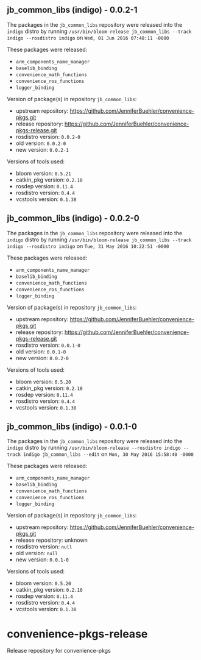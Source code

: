 ## jb_common_libs (indigo) - 0.0.2-1

The packages in the `jb_common_libs` repository were released into the `indigo` distro by running `/usr/bin/bloom-release jb_common_libs --track indigo --rosdistro indigo` on `Wed, 01 Jun 2016 07:48:11 -0000`

These packages were released:
- `arm_components_name_manager`
- `baselib_binding`
- `convenience_math_functions`
- `convenience_ros_functions`
- `logger_binding`

Version of package(s) in repository `jb_common_libs`:

- upstream repository: https://github.com/JenniferBuehler/convenience-pkgs.git
- release repository: https://github.com/JenniferBuehler/convenience-pkgs-release.git
- rosdistro version: `0.0.2-0`
- old version: `0.0.2-0`
- new version: `0.0.2-1`

Versions of tools used:

- bloom version: `0.5.21`
- catkin_pkg version: `0.2.10`
- rosdep version: `0.11.4`
- rosdistro version: `0.4.4`
- vcstools version: `0.1.38`


## jb_common_libs (indigo) - 0.0.2-0

The packages in the `jb_common_libs` repository were released into the `indigo` distro by running `/usr/bin/bloom-release jb_common_libs --track indigo --rosdistro indigo` on `Tue, 31 May 2016 10:22:51 -0000`

These packages were released:
- `arm_components_name_manager`
- `baselib_binding`
- `convenience_math_functions`
- `convenience_ros_functions`
- `logger_binding`

Version of package(s) in repository `jb_common_libs`:
- upstream repository: https://github.com/JenniferBuehler/convenience-pkgs.git
- release repository: https://github.com/JenniferBuehler/convenience-pkgs-release.git
- rosdistro version: `0.0.1-0`
- old version: `0.0.1-0`
- new version: `0.0.2-0`

Versions of tools used:
- bloom version: `0.5.20`
- catkin_pkg version: `0.2.10`
- rosdep version: `0.11.4`
- rosdistro version: `0.4.4`
- vcstools version: `0.1.38`


## jb_common_libs (indigo) - 0.0.1-0

The packages in the `jb_common_libs` repository were released into the `indigo` distro by running `/usr/bin/bloom-release --rosdistro indigo --track indigo jb_common_libs --edit` on `Mon, 30 May 2016 15:58:40 -0000`

These packages were released:
- `arm_components_name_manager`
- `baselib_binding`
- `convenience_math_functions`
- `convenience_ros_functions`
- `logger_binding`

Version of package(s) in repository `jb_common_libs`:
- upstream repository: https://github.com/JenniferBuehler/convenience-pkgs.git
- release repository: unknown
- rosdistro version: `null`
- old version: `null`
- new version: `0.0.1-0`

Versions of tools used:
- bloom version: `0.5.20`
- catkin_pkg version: `0.2.10`
- rosdep version: `0.11.4`
- rosdistro version: `0.4.4`
- vcstools version: `0.1.38`


# convenience-pkgs-release
Release repository for convenience-pkgs
